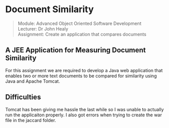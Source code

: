 # Document Similarity  
> Module: Advanced Object Oriented Software Development  
> Lecturer: Dr John Healy  
> Assignment: Create an application that compares documents  

## A JEE Application for Measuring Document Similarity  
For this assignment we are required to develop a Java web application that enables two or more text documents to be compared for similarity using Java and Apache Tomcat.  

## Difficulties  
Tomcat has been giving me hassle the last while so I was unable to actually run the applicaiton properly. I also got errors when trying to create the war file in the jaccard folder.